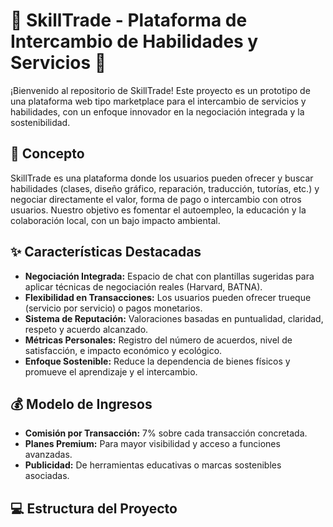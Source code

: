 # 🌟 SkillTrade - Plataforma de Intercambio de Habilidades y Servicios 🤝

¡Bienvenido al repositorio de SkillTrade! Este proyecto es un prototipo de una plataforma web tipo marketplace para el intercambio de servicios y habilidades, con un enfoque innovador en la negociación integrada y la sostenibilidad.

## 🚀 Concepto

SkillTrade es una plataforma donde los usuarios pueden ofrecer y buscar habilidades (clases, diseño gráfico, reparación, traducción, tutorías, etc.) y negociar directamente el valor, forma de pago o intercambio con otros usuarios. Nuestro objetivo es fomentar el autoempleo, la educación y la colaboración local, con un bajo impacto ambiental.

## ✨ Características Destacadas

* **Negociación Integrada:** Espacio de chat con plantillas sugeridas para aplicar técnicas de negociación reales (Harvard, BATNA).
* **Flexibilidad en Transacciones:** Los usuarios pueden ofrecer trueque (servicio por servicio) o pagos monetarios.
* **Sistema de Reputación:** Valoraciones basadas en puntualidad, claridad, respeto y acuerdo alcanzado.
* **Métricas Personales:** Registro del número de acuerdos, nivel de satisfacción, e impacto económico y ecológico.
* **Enfoque Sostenible:** Reduce la dependencia de bienes físicos y promueve el aprendizaje y el intercambio.

## 💰 Modelo de Ingresos

* **Comisión por Transacción:** 7% sobre cada transacción concretada.
* **Planes Premium:** Para mayor visibilidad y acceso a funciones avanzadas.
* **Publicidad:** De herramientas educativas o marcas sostenibles asociadas.

## 💻 Estructura del Proyecto
